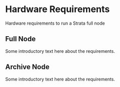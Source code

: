 # Hardware Requirements

Hardware requirements to run a Strata full node

## Full Node

Some introductory text here about the requirements.

## Archive Node

Some introductory text here about the requirements.
